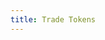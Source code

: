 ```yaml
---
title: Trade Tokens
---
```


<ExternalRedirect href="https://docs.starswap.xyz/protocol/V1/guides/trade-tokens" />
